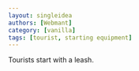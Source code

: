 ```yaml
---
layout: singleidea
authors: [Webmant]
category: [vanilla]
tags: [tourist, starting equipment]
---
```

Tourists start with a leash.
